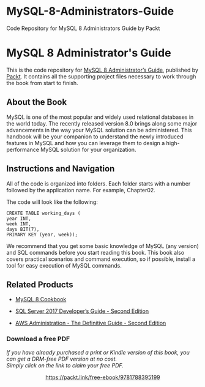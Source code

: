 # MySQL-8-Administrators-Guide
Code Repository for MySQL 8 Administrators Guide by Packt
# MySQL 8 Administrator's Guide
This is the code repository for [MySQL 8 Administrator’s Guide](https://www.packtpub.com/big-data-and-business-intelligence/mysql-8-administrator’s-guide?utm_source=github&utm_medium=repository&utm_campaign=9781788395199), published by [Packt](https://www.packtpub.com/?utm_source=github). It contains all the supporting project files necessary to work through the book from start to finish.
## About the Book
MySQL is one of the most popular and widely used relational databases in the world today. The recently released version 8.0 brings along some major advancements in the way your MySQL solution can be administered. This handbook will be your companion to understand the newly introduced features in MySQL and how you can leverage them to design a high-performance MySQL solution for your organization.


## Instructions and Navigation
All of the code is organized into folders. Each folder starts with a number followed by the application name. For example, Chapter02.



The code will look like the following:
```
CREATE TABLE working_days (
year INT,
week INT,
days BIT(7),
PRIMARY KEY (year, week));
```

We recommend that you get some basic knowledge of MySQL (any version) and SQL commands before you start reading this book.
This book also covers practical scenarios and command execution, so if possible, install a tool for easy execution of MySQL commands.

## Related Products
* [MySQL 8 Cookbook](https://www.packtpub.com/big-data-and-business-intelligence/mysql-8-cookbook?utm_source=github&utm_medium=repository&utm_campaign=9781788395809)

* [SQL Server 2017 Developer’s Guide - Second Edition](https://www.packtpub.com/big-data-and-business-intelligence/sql-server-2017-developers-guide-second-edition?utm_source=github&utm_medium=repository&utm_campaign=9781788476195)

* [AWS Administration - The Definitive Guide - Second Edition](https://www.packtpub.com/virtualization-and-cloud/aws-administration-definitive-guide-second-edition?utm_source=github&utm_medium=repository&utm_campaign=9781788478793)

### Download a free PDF

 <i>If you have already purchased a print or Kindle version of this book, you can get a DRM-free PDF version at no cost.<br>Simply click on the link to claim your free PDF.</i>
<p align="center"> <a href="https://packt.link/free-ebook/9781788395199">https://packt.link/free-ebook/9781788395199 </a> </p>